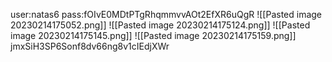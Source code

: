 user:natas6
pass:fOIvE0MDtPTgRhqmmvvAOt2EfXR6uQgR
![[Pasted image 20230214175052.png]]
![[Pasted image 20230214175124.png]]
![[Pasted image 20230214175145.png]]
![[Pasted image 20230214175159.png]]
jmxSiH3SP6Sonf8dv66ng8v1cIEdjXWr